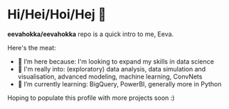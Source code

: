 # Hi/Hei/Hoi/Hej 👋

**eevahokka/eevahokka** repo is a quick intro to me, Eeva.

Here's the meat:

- 🔭 I’m here because: I'm looking to expand my skills in data science
- 🙌 I'm really into: (exploratory) data analysis, data simulation and visualisation, advanced modeling, machine learning, ConvNets
- 🌱 I’m currently learning: BigQuery, PowerBI, generally more in Python

Hoping to populate this profile with more projects soon :)
